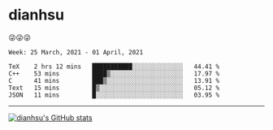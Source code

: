 
# dianhsu

:stuck_out_tongue_winking_eye::stuck_out_tongue_winking_eye::stuck_out_tongue_winking_eye:

<!--START_SECTION:waka-->
```text
Week: 25 March, 2021 - 01 April, 2021

TeX    2 hrs 12 mins   ███████████░░░░░░░░░░░░░░   44.41 % 
C++    53 mins         ████▒░░░░░░░░░░░░░░░░░░░░   17.97 % 
C      41 mins         ███▒░░░░░░░░░░░░░░░░░░░░░   13.91 % 
Text   15 mins         █▒░░░░░░░░░░░░░░░░░░░░░░░   05.12 % 
JSON   11 mins         █░░░░░░░░░░░░░░░░░░░░░░░░   03.95 % 
```
<!--END_SECTION:waka-->

---

[![dianhsu's GitHub stats](https://github-readme-stats.vercel.app/api?username=dianhsu)](https://github.com/anuraghazra/github-readme-stats)
